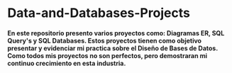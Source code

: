 # Data-and-Databases-Projects
#### En este repositorio presento varios proyectos como: Diagramas ER, SQL Query's y SQL Databases. Estos proyectos tienen como objetivo presentar y evidenciar mi practica sobre el Diseño de Bases de Datos. Como todos mis proyectos no son perfectos, pero demostraran mi continuo crecimiento en esta industria.
